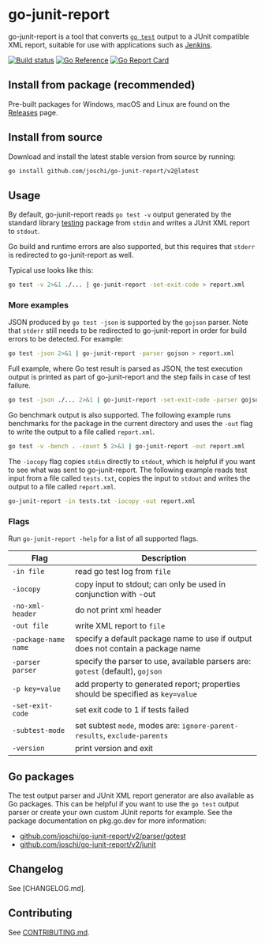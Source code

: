 # go-junit-report

go-junit-report is a tool that converts [`go test`] output to a JUnit compatible
XML report, suitable for use with applications such as [Jenkins].

[![Build status](https://github.com/joschi/go-junit-report/actions/workflows/main.yml/badge.svg)](https://github.com/joschi/go-junit-report/actions)
[![Go Reference](https://pkg.go.dev/badge/github.com/joschi/go-junit-report/v2.svg)](https://pkg.go.dev/github.com/joschi/go-junit-report/v2)
[![Go Report Card](https://goreportcard.com/badge/github.com/joschi/go-junit-report/v2)](https://goreportcard.com/report/github.com/joschi/go-junit-report/v2)

## Install from package (recommended)

Pre-built packages for Windows, macOS and Linux are found on the [Releases]
page.

## Install from source

Download and install the latest stable version from source by running:

```bash
go install github.com/joschi/go-junit-report/v2@latest
```

## Usage

By default, go-junit-report reads `go test -v` output generated by the standard
library [testing] package from `stdin` and writes a JUnit XML report to
`stdout`.

Go build and runtime errors are also supported, but this requires that `stderr`
is redirected to go-junit-report as well.

Typical use looks like this:

```bash
go test -v 2>&1 ./... | go-junit-report -set-exit-code > report.xml
```

### More examples

JSON produced by `go test -json` is supported by the `gojson` parser. Note that
`stderr` still needs to be redirected to go-junit-report in order for build
errors to be detected. For example:

```bash
go test -json 2>&1 | go-junit-report -parser gojson > report.xml
```

Full example, where Go test result is parsed as JSON, the test execution
output is printed as part of go-junit-report and the step fails in case
of test failure.
```bash
go test -json ./... 2>&1 | go-junit-report -set-exit-code -parser gojson -iocopy -out report.xml
```

Go benchmark output is also supported. The following example runs benchmarks for
the package in the current directory and uses the `-out` flag to write the
output to a file called `report.xml`.

```bash
go test -v -bench . -count 5 2>&1 | go-junit-report -out report.xml
```

The `-iocopy` flag copies `stdin` directly to `stdout`, which is helpful if you
want to see what was sent to go-junit-report. The following example reads test
input from a file called `tests.txt`, copies the input to `stdout` and writes
the output to a file called `report.xml`.

```bash
go-junit-report -in tests.txt -iocopy -out report.xml
```

### Flags

Run `go-junit-report -help` for a list of all supported flags.

| Flag                  | Description                                                                     |
| --------------------  | -----------                                                                     |
| `-in file`            | read go test log from `file`                                                    |
| `-iocopy`             | copy input to stdout; can only be used in conjunction with -out                 |
| `-no-xml-header`      | do not print xml header                                                         |
| `-out file`           | write XML report to `file`                                                      |
| `-package-name name`  | specify a default package name to use if output does not contain a package name |
| `-parser parser`      | specify the parser to use, available parsers are: `gotest` (default), `gojson`  |
| `-p key=value`        | add property to generated report; properties should be specified as `key=value` |
| `-set-exit-code`      | set exit code to 1 if tests failed                                              |
| `-subtest-mode`       | set subtest `mode`, modes are: `ignore-parent-results`, `exclude-parents`       |
| `-version`            | print version and exit                                                          |

## Go packages

The test output parser and JUnit XML report generator are also available as Go
packages. This can be helpful if you want to use the `go test` output parser or
create your own custom JUnit reports for example. See the package documentation
on pkg.go.dev for more information:

- [github.com/joschi/go-junit-report/v2/parser/gotest]
- [github.com/joschi/go-junit-report/v2/junit]

## Changelog

See [CHANGELOG.md].

## Contributing

See [CONTRIBUTING.md].

[`go test`]: https://pkg.go.dev/cmd/go#hdr-Test_packages
[Jenkins]: https://www.jenkins.io/
[github.com/joschi/go-junit-report/v2/parser/gotest]: https://pkg.go.dev/github.com/joschi/go-junit-report/v2/parser/gotest
[github.com/joschi/go-junit-report/v2/junit]: https://pkg.go.dev/github.com/joschi/go-junit-report/v2/junit
[Releases]: https://github.com/joschi/go-junit-report/releases
[testing]: https://pkg.go.dev/testing
[CONTRIBUTING.md]: https://github.com/joschi/go-junit-report/blob/master/CONTRIBUTING.md
